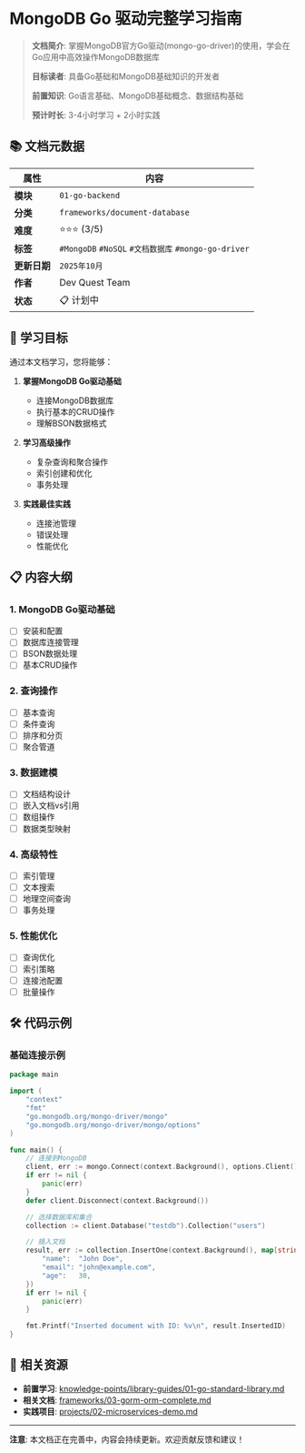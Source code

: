# MongoDB Go 驱动完整学习指南

> **文档简介**: 掌握MongoDB官方Go驱动(mongo-go-driver)的使用，学会在Go应用中高效操作MongoDB数据库
>
> **目标读者**: 具备Go基础和MongoDB基础知识的开发者
>
> **前置知识**: Go语言基础、MongoDB基础概念、数据结构基础
>
> **预计时长**: 3-4小时学习 + 2小时实践

## 📚 文档元数据

| 属性 | 内容 |
|------|------|
| **模块** | `01-go-backend` |
| **分类** | `frameworks/document-database` |
| **难度** | ⭐⭐⭐ (3/5) |
| **标签** | `#MongoDB` `#NoSQL` `#文档数据库` `#mongo-go-driver` |
| **更新日期** | `2025年10月` |
| **作者** | Dev Quest Team |
| **状态** | 📋 计划中 |

## 🎯 学习目标

通过本文档学习，您将能够：

1. **掌握MongoDB Go驱动基础**
   - 连接MongoDB数据库
   - 执行基本的CRUD操作
   - 理解BSON数据格式

2. **学习高级操作**
   - 复杂查询和聚合操作
   - 索引创建和优化
   - 事务处理

3. **实践最佳实践**
   - 连接池管理
   - 错误处理
   - 性能优化

## 📋 内容大纲

### 1. MongoDB Go驱动基础
- [ ] 安装和配置
- [ ] 数据库连接管理
- [ ] BSON数据处理
- [ ] 基本CRUD操作

### 2. 查询操作
- [ ] 基本查询
- [ ] 条件查询
- [ ] 排序和分页
- [ ] 聚合管道

### 3. 数据建模
- [ ] 文档结构设计
- [ ] 嵌入文档vs引用
- [ ] 数组操作
- [ ] 数据类型映射

### 4. 高级特性
- [ ] 索引管理
- [ ] 文本搜索
- [ ] 地理空间查询
- [ ] 事务处理

### 5. 性能优化
- [ ] 查询优化
- [ ] 索引策略
- [ ] 连接池配置
- [ ] 批量操作

## 🛠️ 代码示例

### 基础连接示例
```go
package main

import (
    "context"
    "fmt"
    "go.mongodb.org/mongo-driver/mongo"
    "go.mongodb.org/mongo-driver/mongo/options"
)

func main() {
    // 连接到MongoDB
    client, err := mongo.Connect(context.Background(), options.Client().ApplyURI("mongodb://localhost:27017"))
    if err != nil {
        panic(err)
    }
    defer client.Disconnect(context.Background())

    // 选择数据库和集合
    collection := client.Database("testdb").Collection("users")

    // 插入文档
    result, err := collection.InsertOne(context.Background(), map[string]interface{}{
        "name":  "John Doe",
        "email": "john@example.com",
        "age":   30,
    })
    if err != nil {
        panic(err)
    }

    fmt.Printf("Inserted document with ID: %v\n", result.InsertedID)
}
```

## 🔗 相关资源

- **前置学习**: [knowledge-points/library-guides/01-go-standard-library.md](../knowledge-points/library-guides/01-go-standard-library.md)
- **相关文档**: [frameworks/03-gorm-orm-complete.md](03-gorm-orm-complete.md)
- **实践项目**: [projects/02-microservices-demo.md](../projects/02-microservices-demo.md)

---

**注意**: 本文档正在完善中，内容会持续更新。欢迎贡献反馈和建议！
